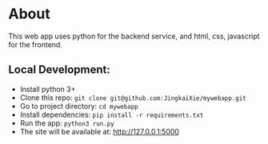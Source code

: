 # About
This web app uses python for the backend service, and html, css, javascript for the frontend.
## Local Development:
- Install python 3+
- Clone this repo: `git clone git@github.com:JingkaiXie/mywebapp.git`
- Go to project directory: `cd mywebapp`
- Install dependencies: `pip install -r requirements.txt`
- Run the app: `python3 run.py`
- The site will be available at:  http://127.0.0.1:5000
